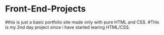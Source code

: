 # Front-End-Projects
#this is just a basic portfolio site made only with pure HTML and CSS.
#This is my 2nd day project since i have started learing HTML/CSS.
